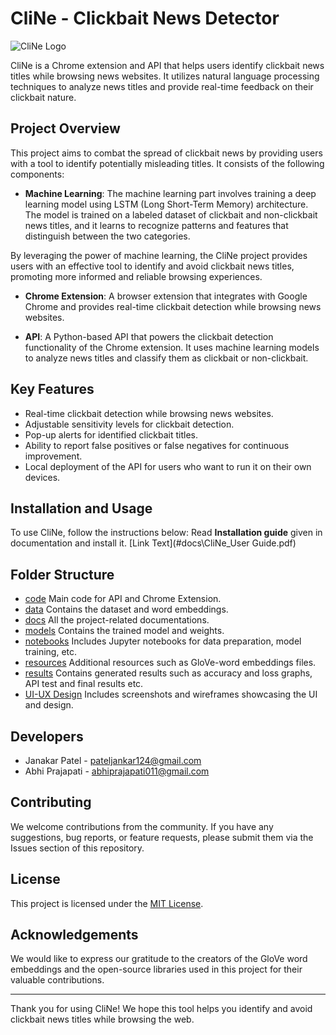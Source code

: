# CliNe - Clickbait News Detector

![CliNe Logo](ui-ux_design/style_guide/banner_chrome.png)

CliNe is a Chrome extension and API that helps users identify clickbait news titles while browsing news websites. It utilizes natural language processing techniques to analyze news titles and provide real-time feedback on their clickbait nature.

## Project Overview
This project aims to combat the spread of clickbait news by providing users with a tool to identify potentially misleading titles. It consists of the following components:

- **Machine Learning**: The machine learning part involves training a deep learning model using LSTM (Long Short-Term Memory) architecture. The model is trained on a labeled dataset of clickbait and non-clickbait news titles, and it learns to recognize patterns and features that distinguish between the two categories.

By leveraging the power of machine learning, the CliNe project provides users with an effective tool to identify and avoid clickbait news titles, promoting more informed and reliable browsing experiences.

- **Chrome Extension**: A browser extension that integrates with Google Chrome and provides real-time clickbait detection while browsing news websites.

- **API**: A Python-based API that powers the clickbait detection functionality of the Chrome extension. It uses machine learning models to analyze news titles and classify them as clickbait or non-clickbait.

## Key Features
- Real-time clickbait detection while browsing news websites.
- Adjustable sensitivity levels for clickbait detection.
- Pop-up alerts for identified clickbait titles.
- Ability to report false positives or false negatives for continuous improvement.
- Local deployment of the API for users who want to run it on their own devices.

## Installation and Usage
To use CliNe, follow the instructions below:
Read **Installation guide** given in documentation and install it.
[Link Text](#docs\CliNe_User Guide.pdf)


## Folder Structure
- [code](code) Main code for API and Chrome Extension.
- [data](data) Contains the dataset and word embeddings.
- [docs](docs) All the project-related documentations.
- [models](models) Contains the trained model and weights.
- [notebooks](notebooks) Includes Jupyter notebooks for data preparation, model training, etc.
- [resources](resources) Additional resources such as GloVe-word embeddings files.
- [results](results) Contains generated results such as accuracy and loss graphs, API test and final results etc.
- [UI-UX Design](ui-ux_design) Includes screenshots and wireframes showcasing the UI and design.

## Developers
- Janakar Patel - pateljankar124@gmail.com
- Abhi Prajapati - abhiprajapati011@gmail.com

## Contributing
We welcome contributions from the community. If you have any suggestions, bug reports, or feature requests, please submit them via the Issues section of this repository.

## License
This project is licensed under the [MIT License](LICENSE).

## Acknowledgements
We would like to express our gratitude to the creators of the GloVe word embeddings and the open-source libraries used in this project for their valuable contributions.

---
Thank you for using CliNe! We hope this tool helps you identify and avoid clickbait news titles while browsing the web.
